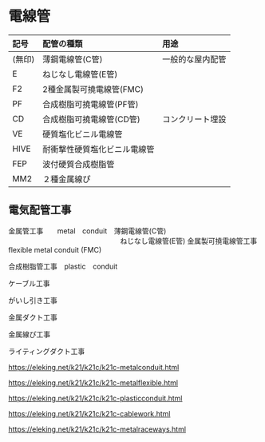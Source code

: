 # 電線管

|記号|配管の種類|用途|
|:--|:--|:--|
|(無印)|薄鋼電線管(C管)|一般的な屋内配管|
|E   |ねじなし電線管(E管)||
|F2  |2種金属製可撓電線管(FMC)||
|PF  |合成樹脂可撓電線管(PF管)||
|CD  |合成樹脂可撓電線管(CD管)|コンクリート埋設|
|VE  |硬質塩化ビニル電線管||
|HIVE|耐衝撃性硬質塩化ビニル電線管||
|FEP |波付硬質合成樹脂管||
|MM2 |２種金属線ぴ||




## 電気配管工事
金属管工事　　metal　conduit　薄鋼電線管(C管)
　　　　　　　　　　　　　　　　ねじなし電線管(E管)
金属製可撓電線管工事 flexible metal conduit (FMC)

合成樹脂管工事　plastic　conduit

ケーブル工事

がいし引き工事

金属ダクト工事

金属線ぴ工事

ライティングダクト工事

https://eleking.net/k21/k21c/k21c-metalconduit.html

https://eleking.net/k21/k21c/k21c-metalflexible.html

https://eleking.net/k21/k21c/k21c-plasticconduit.html

https://eleking.net/k21/k21c/k21c-cablework.html

https://eleking.net/k21/k21c/k21c-metalraceways.html
